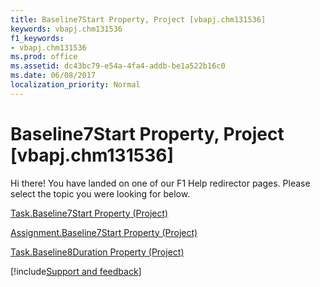 ```yaml
---
title: Baseline7Start Property, Project [vbapj.chm131536]
keywords: vbapj.chm131536
f1_keywords:
- vbapj.chm131536
ms.prod: office
ms.assetid: dc43bc79-e54a-4fa4-addb-be1a522b16c0
ms.date: 06/08/2017
localization_priority: Normal
---
```



# Baseline7Start Property, Project [vbapj.chm131536]

Hi there! You have landed on one of our F1 Help redirector pages. Please select the topic you were looking for below.

[Task.Baseline7Start Property (Project)](https://msdn.microsoft.com/library/37d19d4c-089e-61a8-daa7-728dd3a6079c%28Office.15%29.aspx)

[Assignment.Baseline7Start Property (Project)](https://msdn.microsoft.com/library/82062a92-b922-0f71-f145-bac9161cdcd4%28Office.15%29.aspx)

[Task.Baseline8Duration Property (Project)](https://msdn.microsoft.com/library/e48e8617-01dd-1a61-390b-fbe1760df533%28Office.15%29.aspx)

[!include[Support and feedback](~/includes/feedback-boilerplate.md)]